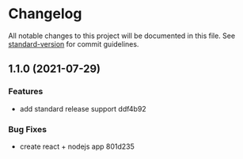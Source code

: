 # Changelog

All notable changes to this project will be documented in this file. See [standard-version](https://github.com/conventional-changelog/standard-version) for commit guidelines.

## 1.1.0 (2021-07-29)


### Features

* add standard release support ddf4b92


### Bug Fixes

* create react + nodejs app 801d235
